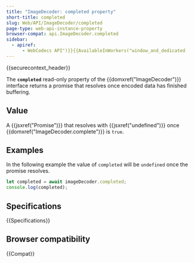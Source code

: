```yaml
---
title: "ImageDecoder: completed property"
short-title: completed
slug: Web/API/ImageDecoder/completed
page-type: web-api-instance-property
browser-compat: api.ImageDecoder.completed
sidebar:
  - apiref:
      - WebCodecs API")}}{{AvailableInWorkers("window_and_dedicated
---
```


{{securecontext_header}}

The **`completed`** read-only property of the {{domxref("ImageDecoder")}} interface returns a promise that resolves once encoded data has finished buffering.

## Value

A {{jsxref("Promise")}} that resolves with {{jsxref("undefined")}} once {{domxref("ImageDecoder.complete")}} is `true`.

## Examples

In the following example the value of `completed` will be `undefined` once the promise resolves.

```js
let completed = await imageDecoder.completed;
console.log(completed);
```

## Specifications

{{Specifications}}

## Browser compatibility

{{Compat}}
